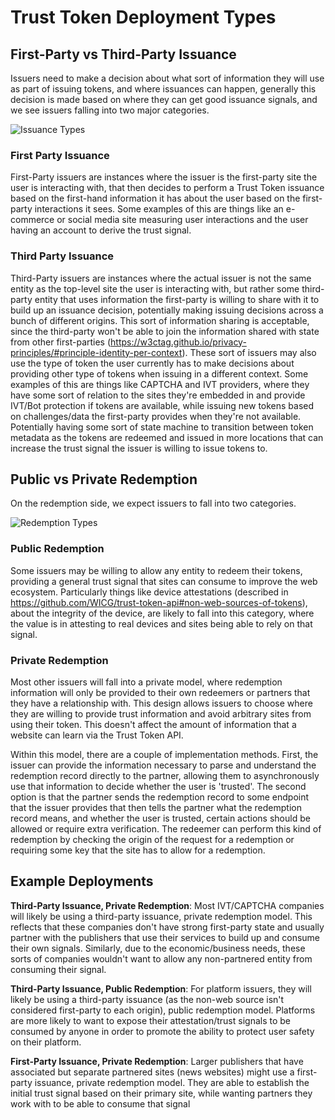 # Trust Token Deployment Types

## First-Party vs Third-Party Issuance
Issuers need to make a decision about what sort of information they will use as part of issuing tokens, and where issuances can happen, generally this decision is made based on where they can get good issuance signals, and we see issuers falling into two major categories.

![Issuance Types](https://raw.githubusercontent.com/wicg/trust-token-api/main/assets/deployment_issuance.png)

### First Party Issuance
First-Party issuers are instances where the issuer is the first-party site the user is interacting with, that then decides to perform a Trust Token issuance based on the first-hand information it has about the user based on the first-party interactions it sees. Some examples of this are things like an e-commerce or social media site measuring user interactions and the user having an account to derive the trust signal.

### Third Party Issuance
Third-Party issuers are instances where the actual issuer is not the same entity as the top-level site the user is interacting with, but rather some third-party entity that uses information the first-party is willing to share with it to build up an issuance decision, potentially making issuing decisions across a bunch of different origins. This sort of information sharing is acceptable, since the third-party won't be able to join the information shared with state from other first-parties (https://w3ctag.github.io/privacy-principles/#principle-identity-per-context). These sort of issuers may also use the type of token the user currently has to make decisions about providing other type of tokens when issuing in a different context. Some examples of this are things like CAPTCHA and IVT providers, where they have some sort of relation to the sites they're embedded in and provide IVT/Bot protection if tokens are available, while issuing new tokens based on challenges/data the first-party provides when they're not available. Potentially having some sort of state machine to transition between token metadata as the tokens are redeemed and issued in more locations that can increase the trust signal the issuer is willing to issue tokens to.

## Public vs Private Redemption
On the redemption side, we expect issuers to fall into two categories.

![Redemption Types](https://raw.githubusercontent.com/wicg/trust-token-api/main/assets/deployment_redemption.png)

### Public Redemption
Some issuers may be willing to allow any entity to redeem their tokens, providing a general trust signal that sites can consume to improve the web ecosystem. Particularly things like device attestations (described in https://github.com/WICG/trust-token-api#non-web-sources-of-tokens), about the integrity of the device, are likely to fall into this category, where the value is in attesting to real devices and sites being able to rely on that signal. 

### Private Redemption
Most other issuers will fall into a private model, where redemption information will only be provided to their own redeemers or partners that they have a relationship with. This design allows issuers to choose where they are willing to provide trust information and avoid arbitrary sites from using their token. This doesn't affect the amount of information that a website can learn via the Trust Token API.

Within this model, there are a couple of implementation methods. First, the issuer can provide the information necessary to parse and understand the redemption record directly to the partner, allowing them to asynchronously use that information to decide whether the user is 'trusted'. The second option is that the partner sends the redemption record to some endpoint that the issuer provides that then tells the partner what the redemption record means, and whether the user is trusted, certain actions should be allowed or require extra verification. The redeemer can perform this kind of redemption by checking the origin of the request for a redemption or requiring some key that the site has to allow for a redemption.

## Example Deployments

**Third-Party Issuance, Private Redemption**: Most IVT/CAPTCHA companies will likely be using a third-party issuance, private redemption model. This reflects that these companies don't have strong first-party state and usually partner with the publishers that use their services to build up and consume their own signals. Similarly, due to the economic/business needs, these sorts of companies wouldn't want to allow any non-partnered entity from consuming their signal.

**Third-Party Issuance, Public Redemption**: For platform issuers, they will likely be using a third-party issuance (as the non-web source isn't considered first-party to each origin), public redemption model. Platforms are more likely to want to expose their attestation/trust signals to be consumed by anyone in order to promote the ability to protect user safety on their platform.

**First-Party Issuance, Private Redemption**: Larger publishers that have associated but separate partnered sites (news websites) might use a first-party issuance, private redemption model. They are able to establish the initial trust signal based on their primary site, while wanting partners they work with to be able to consume that signal
